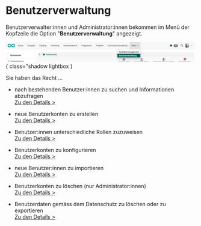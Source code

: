 # Benutzerverwaltung

Benutzerverwalter:innen und Administrator:innen bekommen im Menü der Kopfzeile die Option "**Benutzerverwaltung**" angezeigt.

![user_management_v1_de.png](assets/user_management_v1_de.png){ class="shadow lightbox }

Sie haben das Recht ...

  * nach bestehenden Benutzer:innen zu suchen und Informationen abzufragen<br>
  [Zu den Details >](Search_Users.de.md)

  * neue Benutzerkonten zu erstellen<br>
  [Zu den Details >](Create_User.de.md)

  * Benutzer:innen unterschiedliche Rollen zuzuweisen<br>
  [Zu den Details >](Assign_roles.de.md)

  * Benutzerkonten zu konfigurieren<br>
  [Zu den Details >](Configure_User.de.md)

  * neue Benutzer:innen zu importieren<br>
  [Zu den Details >](Search_Users.de.md)

  * Benutzerkonten zu löschen (nur Administrator:innen)<br>
  [Zu den Details >](Search_Users.de.md)

  * Benutzerdaten gemäss dem Datenschutz zu löschen oder zu exportieren<br>
  [Zu den Details >](Data_protection.de.md)

 


